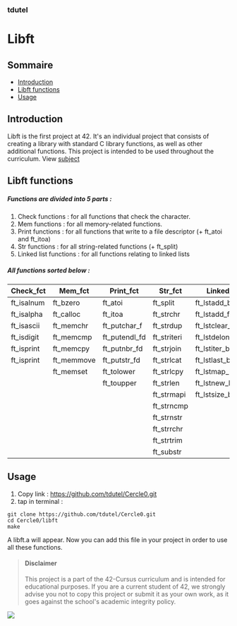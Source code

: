 ### tdutel
# Libft

## Sommaire

- [Introduction](#introduction)
- [Libft functions](#libft-functions)
- [Usage](#usage)

## Introduction <a name="introduction"></a>

Libft is the first project at 42. It's an individual project that consists of creating a library with standard C library functions, as well as other additional functions. This project is intended to be used throughout the curriculum. View [subject](https://github.com/tdutel/Cercle0/blob/main/libft_subject.pdf)


## Libft functions <a name="libft-functions"></a>

##### Functions are divided into 5 parts :
1. Check functions : for all functions that check the character.
2. Mem functions : for all memory-related functions.
3. Print functions : for all functions that write to a file descriptor (+ ft_atoi and ft_itoa)
4. Str functions : for all string-related functions (+ ft_split)
5. Linked list functions : for all functions relating to linked lists

##### All functions sorted below :
| Check_fct | Mem_fct | Print_fct | Str_fct | Linked_list_fct |
| -------- | -------- | -------- | -------- | -------- |
|  ft_isalnum  |  ft_bzero  |  ft_atoi  |  ft_split  |  ft_lstadd_back_bonus  |
|  ft_isalpha  |  ft_calloc  |  ft_itoa  | ft_strchr  |  ft_lstadd_front_bonus  |
|  ft_isascii  |  ft_memchr  |  ft_putchar_f  |  ft_strdup  |  ft_lstclear_bonus  |
|  ft_isdigit  |  ft_memcmp  |  ft_putendl_fd  |  ft_striteri  |  ft_lstdelone_bonus  |
|  ft_isprint  |  ft_memcpy  |  ft_putnbr_fd  |  ft_strjoin  |  ft_lstiter_bonus  |
|  ft_isprint  |  ft_memmove  |  ft_putstr_fd  |  ft_strlcat  |  ft_lstlast_bonus  |
|  |  ft_memset  |  ft_tolower  |  ft_strlcpy  |  ft_lstmap_bonus  |
|  |  |  ft_toupper   |  ft_strlen  | ft_lstnew_bonus  |
|  |  |  |  ft_strmapi  |  ft_lstsize_bonus  |  fprime  |
|  |  |  |  ft_strncmp  |
|  |  |  |  ft_strnstr  |
|  |  |  |  ft_strrchr  |
|  |  |  |  ft_strtrim  |
|  |  |  |  ft_substr  |

## Usage <a name="usage"></a>

1. Copy link : https://github.com/tdutel/Cercle0.git
2. tap in terminal :
```
git clone https://github.com/tdutel/Cercle0.git
cd Cercle0/libft
make
```
A libft.a will appear. Now you can add this file in your project in order to use all these functions.

> #### Disclaimer
> This project is a part of the 42-Cursus curriculum and is intended for educational purposes. If you are a current student of 42, we strongly advise you not to copy this project or submit it as your own work, as it goes against the school's academic integrity policy.

[](URL_du_lien)
![](URL_de_l_image)
